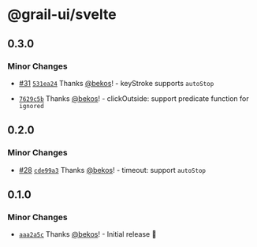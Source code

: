 # @grail-ui/svelte

## 0.3.0

### Minor Changes

- [#31](https://github.com/grail-ui/grail-ui/pull/31) [`531ea24`](https://github.com/grail-ui/grail-ui/commit/531ea240cb57e04c9fe596a7c7efd60af3294662) Thanks [@bekos](https://github.com/bekos)! - keyStroke supports `autoStop`

- [`7629c5b`](https://github.com/grail-ui/grail-ui/commit/7629c5b49b63fcf0afd85e1c090483b391677b96) Thanks [@bekos](https://github.com/bekos)! - clickOutside: support predicate function for `ignored`

## 0.2.0

### Minor Changes

- [#28](https://github.com/grail-ui/grail-ui/pull/28) [`cde99a3`](https://github.com/grail-ui/grail-ui/commit/cde99a32cf77bd283dccf8b2e4e39e83045c9193) Thanks [@bekos](https://github.com/bekos)! - timeout: support `autoStop`

## 0.1.0

### Minor Changes

- [`aaa2a5c`](https://github.com/grail-ui/grail-ui/commit/aaa2a5cb99ec51fa245fdd10728197f62b7c9939) Thanks [@bekos](https://github.com/bekos)! - Initial release 🎉
